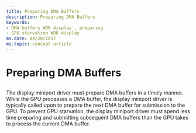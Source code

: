 ```yaml
---
title: Preparing DMA Buffers
description: Preparing DMA Buffers
keywords:
- DMA buffers WDK display , preparing
- GPU starvation WDK display
ms.date: 04/20/2017
ms.topic: concept-article
---
```


# Preparing DMA Buffers


## <span id="ddk_preparing_dma_buffers_gg"></span><span id="DDK_PREPARING_DMA_BUFFERS_GG"></span>


The display miniport driver must prepare DMA buffers in a timely manner. While the GPU processes a DMA buffer, the display miniport driver is typically called upon to prepare the next DMA buffer for submission to the GPU. To prevent GPU starvation, the display miniport driver must spend less time preparing and submitting subsequent DMA buffers than the GPU takes to process the current DMA buffer.

 

 





